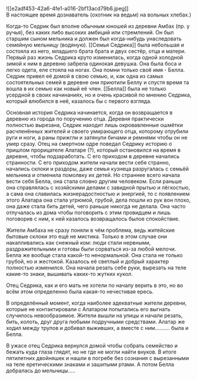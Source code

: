 

![[e2adf453-42a6-4fe1-a016-2bf13acd79b6.jpeg]]  
В настоящее время дознаватель (охотник на ведьм) на вольных хлебах.)


Когда-то Седрик был вполне обычным юношей из деревни Амбах (пр. у ручья), без каких либо высоких амбиций или стремлений. Он был старшим сыном мельника и должен был когда-нибудь унаследовать семейную мельницу (водяную).  [[Семья Седрика]]  была небольшая и состояла из него, младшего брата брата и  двух сестёр, отца и матери. 
Первый раз жизнь Седрика круто изменилась, когда одной холодной зимой к ним в деревню забрела одинокая девушка. Она была боса и легко одета, еле стояла на ногах.  Она помни только своё имя - Белла.
 Седрик привел её домой в свою семью, и,  как одна из самых состоятельных семей в деревне они приютили Беллу и спустя время та вошла в их семью как новый её член. 
 [[Белла]] была не только усердной в своих начинаниях, но и очень красивой по мнению Седрика, который влюбился в неё, казалось бы с первого взгляда. 

Основная история Седрика начинается, когда он возвращается в деревню из города по поручению отца. Деревня практически полностью вырезана, Седрик находит лишь окровавленные ошмётки расчленённых жителей и своего умирающего отца, которому отрубили руги и ноги, а раны прижгли и затянули бичами и ремнями чтобы он не умер сразу. Отец на смертном одре поведал Седрику историю о пришлом прорицателе Алатаре (?), который остановился на время в деревне, чтобы подзаработать. С его приходом в деревне начались странности. С его приходом жители начали вести себя странно, начались склоки и раздоры, даже семья кузнеца разругалась с семьёй мельника и отменила помолвку их детей. Но страннее всего начала вести себя Белла, она стала словно другим человеком. Если раньше она справлялась с хозяйскими делами с завидной прытью и лёгкостью, а сама она славилась жизнерадостностью и энергией, то с появлением этого Алатара она стала угрюмой, грубой, дела пошли из рук вон плохо, она даже стала бить детей, чего раньше никогда не делала. Она часто отлучалась из дома чтобы поговорить с этим провидцем и лишь поговорив с ним, к ней казалось возвращалось былое спокойствие. 

Жители Амбаха не сразу поняли в чём проблема, ведь житейские бытовые склоки это ещё не мистика. Только в этом случае они накапливались как снежный ком: люди стали нервными, раздражительными и готовы были сорваться из-за любой мелочи. Белла же вообще стала какой-то ненормальной. Она стала не только грубой, но и жестокой. Казалось её светлый и добрый характер полностью изменился. Она начала резать себе руки, вырезать на теле какие-то знаки, вышивать каких-то жутких кукол. 

Отец Седрика, как и его мать не хотели по началу верить в это, но во всём этом определенно была какая-то нечестивая ересь. 

В определённый момент, когда наиболее адекватные жители деревни, которые не контактировали с Алатаром попытались его выгнать случилось невообразимое. Жители вышли на улицы и начали резать, бить, колоть, друг друга любыми подручными средствами. Алатар же ходил между трупов и добивал выживших, а вместе с ним.......... была и Белла.

В ужасе отец Седрика вернулся домой чтобы собрать семейство и бежать куда глаза глядят, но не где не могли найти внуков. В итоге пятилетних двойняшек и нашли в погребе без сознания с вырезанными на теле еретическими знаками и зашитыми ртами. А потом Белла добралась до мельницы.....